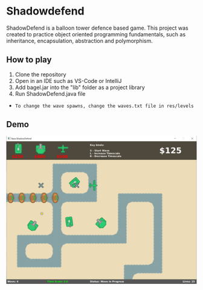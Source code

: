 # Shadowdefend
ShadowDefend is a balloon tower defence based game. This project was created to practice object oriented programming fundamentals, such as inheritance, encapsulation, abstraction and polymorphism.

## How to play
1) Clone the repository
2) Open in an IDE such as VS-Code or IntelliJ
3) Add bagel.jar into the "lib" folder as a project library
4) Run ShadowDefend.java file

* `To change the wave spawns, change the waves.txt file in res/levels`

## Demo
![screenshot_demo](screenshots/Example1.png)


